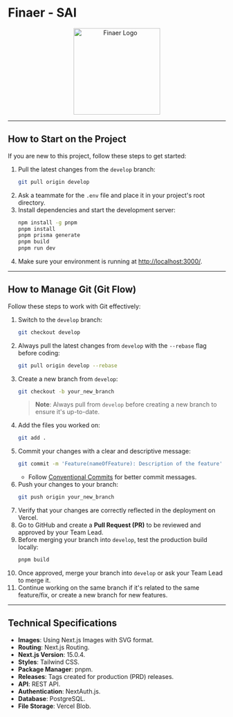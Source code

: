 # Finaer - SAI

<p align="center">
  <a href="https://staging.ticketera.finaersa.com.ar/" target="_blank">
    <img src="/images/finaer-logo.svg" width="200" alt="Finaer Logo" />
  </a>
</p>

---

## How to Start on the Project

If you are new to this project, follow these steps to get started:

1. Pull the latest changes from the `develop` branch:
   ```bash
   git pull origin develop
   ```
2. Ask a teammate for the `.env` file and place it in your project's root directory.
3. Install dependencies and start the development server:
   ```bash
   npm install -g pnpm
   pnpm install
   pnpm prisma generate
   pnpm build
   pnpm run dev
   ```
4. Make sure your environment is running at [http://localhost:3000/](http://localhost:3000/).

---

## How to Manage Git (Git Flow)

Follow these steps to work with Git effectively:

1. Switch to the `develop` branch:
   ```bash
   git checkout develop
   ```
2. Always pull the latest changes from `develop` with the `--rebase` flag before coding:
   ```bash
   git pull origin develop --rebase
   ```
3. Create a new branch from `develop`:
   ```bash
   git checkout -b your_new_branch
   ```
   > **Note**: Always pull from `develop` before creating a new branch to ensure it's up-to-date.
4. Add the files you worked on:
   ```bash
   git add .
   ```
5. Commit your changes with a clear and descriptive message:
   ```bash
   git commit -m 'Feature(nameOfFeature): Description of the feature'
   ```
   - Follow [Conventional Commits](https://mokkapps.de/blog/how-to-automatically-generate-a-helpful-changelog-from-your-git-commit-messages/#conventional-commits) for better commit messages.
6. Push your changes to your branch:
   ```bash
   git push origin your_new_branch
   ```
7. Verify that your changes are correctly reflected in the deployment on Vercel.
8. Go to GitHub and create a **Pull Request (PR)** to be reviewed and approved by your Team Lead.
9. Before merging your branch into `develop`, test the production build locally:
   ```bash
   pnpm build
   ```
10. Once approved, merge your branch into `develop` or ask your Team Lead to merge it.
11. Continue working on the same branch if it's related to the same feature/fix, or create a new branch for new features.

---

## Technical Specifications

- **Images**: Using Next.js Images with SVG format.
- **Routing**: Next.js Routing.
- **Next.js Version**: 15.0.4.
- **Styles**: Tailwind CSS.
- **Package Manager**: pnpm.
- **Releases**: Tags created for production (PRD) releases.
- **API**: REST API.
- **Authentication**: NextAuth.js.
- **Database**: PostgreSQL.
- **File Storage**: Vercel Blob.
